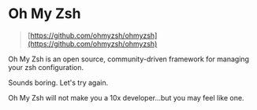 # Oh My Zsh

> [https://github.com/ohmyzsh/ohmyzsh](https://github.com/ohmyzsh/ohmyzsh)
> 
Oh My Zsh is an open source, community-driven framework for managing your zsh configuration.

Sounds boring. Let's try again.

Oh My Zsh will not make you a 10x developer...but you may feel like one.
